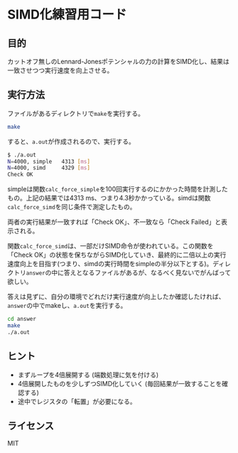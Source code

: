 # SIMD化練習用コード

## 目的

カットオフ無しのLennard-Jonesポテンシャルの力の計算をSIMD化し、結果は一致させつつ実行速度を向上させる。

## 実行方法

ファイルがあるディレクトリで`make`を実行する。

```sh
make
```

すると、`a.out`が作成されるので、実行する。

```sh
$ ./a.out
N=4000, simple   4313 [ms]
N=4000, simd     4329 [ms]
Check OK
```

simpleは関数`calc_force_simple`を100回実行するのにかかった時間を計測したもの。上記の結果では4313 ms、つまり4.3秒かかっている。simdは関数`calc_force_simd`を同じ条件で測定したもの。

両者の実行結果が一致すれば「Check OK」、不一致なら「Check Failed」と表示される。

関数`calc_force_simd`は、一部だけSIMD命令が使われている。この関数を「Check OK」の状態を保ちながらSIMD化していき、最終的に二倍以上の実行速度向上を目指す(つまり、simdの実行時間をsimpleの半分以下とする)。ディレクトリ`answer`の中に答えとなるファイルがあるが、なるべく見ないでがんばって欲しい。

答えは見ずに、自分の環境でどれだけ実行速度が向上したか確認したければ、`answer`の中でmakeし、`a.out`を実行する。

```sh
cd answer
make
./a.out
```

## ヒント

* まずループを4倍展開する (端数処理に気を付ける)
* 4倍展開したものを少しずつSIMD化していく (毎回結果が一致することを確認する)
* 途中でレジスタの「転置」が必要になる。

## ライセンス

MIT